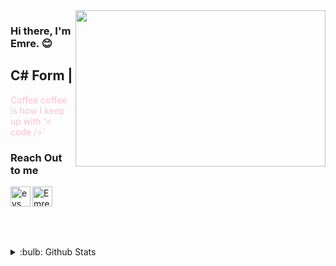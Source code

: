 <img src= "https://media.giphy.com/media/f3iwJFOVOwuy7K6FFw/giphy.gif?cid=ecf05e47ofx7xfi5l1twvfnu8ktfsp49jjq3jqtytevo4nra&rid=giphy.gif&ct=g" align="right" width="400" height="250">

### Hi there, I'm Emre. :blush:

## C# Form |

<font color="pink">Coffee coffee is how I keep up with '< code />' </font>

### Reach Out to me

[<img height="32" width="32" alt ="eys_dev | Instagram" src="https://cdn.jsdelivr.net/npm/simple-icons@v5/icons/instagram.svg" align = "left"/>][instagram]
[<img height="32" width="32" alt="Emre Eys | LinkedIn" src="https://cdn.jsdelivr.net/npm/simple-icons@v5/icons/linkedin.svg" align = "left"/>][linkedin]

<br />
<br />

<br /><br />

<details>
<summary>:bulb: Github Stats</summary>
<img src="https://github-readme-stats.vercel.app/api/top-langs/?username=emreEys">
</details>

[instagram]: https://www.instagram.com/eys_dev
[linkedin]: https://www.linkedin.com/feed
